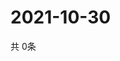 # 2021-10-30
  共 0条

  <!-- BEGIN -->
  <!-- 最后更新时间Sat Oct 30 2021 21:02:30 GMT+0000 (Coordinated Universal Time) -->
  
  <!-- END -->
  
  